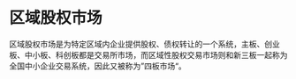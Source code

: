 # 区域股权市场

区域股权市场是为特定区域内企业提供股权、债权转让的一个系统，主板、创业板、中小板、科创板都是交易所市场，而区域性股权交易市场则和新三板一起称为全国中小企业交易系统，因此又被称为”四板市场“。
